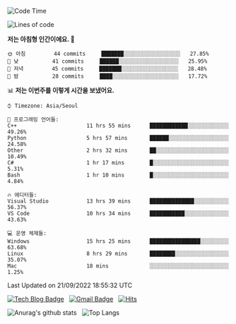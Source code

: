 <!-- ### Hi there 👋 -->

<!--
**dnchoi/dnchoi** is a ✨ _special_ ✨ repository because its `README.md` (this file) appears on your GitHub profile.

Here are some ideas to get you started:

- 🔭 I’m currently working on ...
- 🌱 I’m currently learning ...
- 👯 I’m looking to collaborate on ...
- 🤔 I’m looking for help with ...
- 💬 Ask me about ...
- 📫 How to reach me: ...
- 😄 Pronouns: ...
- ⚡ Fun fact: ...
-->

<!--START_SECTION:waka-->
![Code Time](http://img.shields.io/badge/Code%20Time-176%20hrs%2050%20mins-blue)

![Lines of code](https://img.shields.io/badge/%EC%A0%80%EB%8A%94%20%EC%97%AC%ED%83%9C%EA%B9%8C%EC%A7%80%20-60%20Thousand%20%EC%A4%84%EC%9D%98%20%EC%BD%94%EB%93%9C%EB%A5%BC%20%EC%9E%91%EC%84%B1%ED%96%88%EC%96%B4%EC%9A%94.-blue)

**저는 아침형 인간이에요. 🐤** 

```text
🌞 아침         44 commits     ███████░░░░░░░░░░░░░░░░░░   27.85% 
🌆 낮　         41 commits     ██████░░░░░░░░░░░░░░░░░░░   25.95% 
🌃 저녁         45 commits     ███████░░░░░░░░░░░░░░░░░░   28.48% 
🌙 밤　         28 commits     ████░░░░░░░░░░░░░░░░░░░░░   17.72%

```


📊 **저는 이번주를 이렇게 시간을 보냈어요.** 

```text
⌚︎ Timezone: Asia/Seoul

💬 프로그래밍 언어들: 
C++                      11 hrs 55 mins      ████████████░░░░░░░░░░░░░   49.26% 
Python                   5 hrs 57 mins       ██████░░░░░░░░░░░░░░░░░░░   24.58% 
Other                    2 hrs 32 mins       ██░░░░░░░░░░░░░░░░░░░░░░░   10.49% 
C#                       1 hr 17 mins        █░░░░░░░░░░░░░░░░░░░░░░░░   5.31% 
Bash                     1 hr 10 mins        █░░░░░░░░░░░░░░░░░░░░░░░░   4.84%

🔥 에디터들: 
Visual Studio            13 hrs 39 mins      ██████████████░░░░░░░░░░░   56.37% 
VS Code                  10 hrs 34 mins      ███████████░░░░░░░░░░░░░░   43.63%

💻 운영 체제들: 
Windows                  15 hrs 25 mins      ████████████████░░░░░░░░░   63.68% 
Linux                    8 hrs 29 mins       ████████░░░░░░░░░░░░░░░░░   35.07% 
Mac                      18 mins             ░░░░░░░░░░░░░░░░░░░░░░░░░   1.25%

```


 Last Updated on 21/09/2022 18:55:32 UTC
<!--END_SECTION:waka-->


[![Tech Blog Badge](http://img.shields.io/badge/-Tech%20blog-black?style=flat-square&logo=github&link=https://zzsza.github.io/)](https://dnchoi.github.io/)
&nbsp;
[![Gmail Badge](https://img.shields.io/badge/Gmail-d14836?style=flat-square&logo=Gmail&logoColor=white&link=mailto:snugyun01@gmail.com)](mailto:dongnyeokc@gmail.com)
&nbsp;
[![Hits](https://hits.seeyoufarm.com/api/count/incr/badge.svg?url=https%3A%2F%2Fgithub.com%2Fgjbae1212%2Fhit-counter&count_bg=%233D7CC8&title_bg=%23555555&icon=&icon_color=%23E7E7E7&title=hits&edge_flat=false)](https://hits.seeyoufarm.com)

![Anurag's github stats](https://github-readme-stats.vercel.app/api?username=dnchoi&show_icons=true&theme=tokyonight)
&nbsp;
![Top Langs](https://github-readme-stats.vercel.app/api/top-langs/?username=dnchoi&layout=compact&theme=tokyonight)

<div align='center'>
